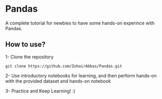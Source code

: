 # Pandas

A complete tutorial for newbies to have some hands-on experince with Pandas.

## How to use?

1- Clone the repository 

```
git clone https://github.com/ZohairAbbas/Pandas.git
```

2- Use introductory notebooks for learning, and then perform hands-on with the provided dataset and hands-on notebook

3- Practice and Keep Learning! :)
